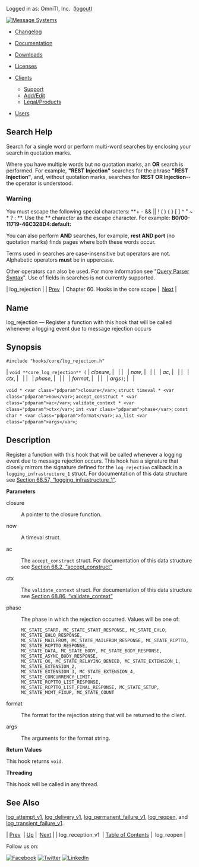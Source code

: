 Logged in as: OmniTI, Inc.  ([logout](https://support.messagesystems.com/logout.php))

[![Message Systems](https://support.messagesystems.com/images/ms-white205.png)](https://support.messagesystems.com/start.php) 

*   [Changelog](https://support.messagesystems.com/start.php?show=changelog)
*   [Documentation](https://support.messagesystems.com/docs/)
*   [Downloads](https://support.messagesystems.com/start.php)

*   [Licenses](https://support.messagesystems.com/license_summary.php)
*   <a href="">Clients</a>
    *   [Support](https://support.messagesystems.com/cs.php)
    *   [Add/Edit](https://support.messagesystems.com/edit_client.php)
    *   [Legal/Products](https://support.messagesystems.com/edit_products.php)
*   [Users](https://support.messagesystems.com/edit_customer.php)

## Search Help

Search for a single word or perform multi-word searches by enclosing your search in quotation marks.

Where you have multiple words but no quotation marks, an **OR** search is performed. For example, **"REST Injection"** searches for the phrase **"REST Injection"**, and, without quotation marks, searches for **REST OR Injection**--the operator is understood.

### Warning

You must escape the following special characters: **+ - && || ! ( ) { } [ ] ^ " ~ * ? : \**. Use the **\** character as the escape character. For example: **B0/00-11719-46C328D4\:default\:**

You can also perform **AND** searches, for example, **rest AND port** (no quotation marks) finds pages where both these words occur.

Terms used in searches are case-insensitive but operators are not. Alphabetic operators **must** be in uppercase.

Other operators can also be used. For more information see "[Query Parser Syntax](https://lucene.apache.org/core/old_versioned_docs/versions/3_0_0/queryparsersyntax.html)". Use of fields in searches is not currently supported.

| log_rejection |
| [Prev](hooks.core.log_reception_v1.php)  | Chapter 60. Hooks in the core scope |  [Next](hooks.core.log_reopen.php) |

<a name="hooks.core.log_rejection"></a>
## Name

log_rejection — Register a function with this hook that will be called whenever a logging event due to message rejection occurs

## Synopsis

`#include "hooks/core/log_rejection.h"`

| `void **core_log_rejection** (` | <var class="pdparam">closure</var>, |   |
|   | <var class="pdparam">now</var>, |   |
|   | <var class="pdparam">ac</var>, |   |
|   | <var class="pdparam">ctx</var>, |   |
|   | <var class="pdparam">phase</var>, |   |
|   | <var class="pdparam">format</var>, |   |
|   | <var class="pdparam">args</var>`)`; |   |

`void * <var class="pdparam">closure</var>`;
`struct timeval * <var class="pdparam">now</var>`;
`accept_construct * <var class="pdparam">ac</var>`;
`validate_context * <var class="pdparam">ctx</var>`;
`int <var class="pdparam">phase</var>`;
`const char * <var class="pdparam">format</var>`;
`va_list <var class="pdparam">args</var>`;<a name="idp13863024"></a>
## Description

Register a function with this hook that will be called whenever a logging event due to message rejection occurs. This hook has a signature that closely mirrors the signature defined for the `log_rejection` callback in a `logging_infrastructure_1` struct. For documentation of this data structure see [Section 68.57, “logging_infrastructure_1”](structs.logging_infrastructure_1.php "68.57. logging_infrastructure_1").

**Parameters**

<dl class="variablelist">

<dt>closure</dt>

<dd>

A pointer to the closure function.

</dd>

<dt>now</dt>

<dd>

A timeval struct.

</dd>

<dt>ac</dt>

<dd>

The `accept_construct` struct. For documentation of this data structure see [Section 68.2, “accept_construct”](structs.accept_construct.php "68.2. accept_construct")

</dd>

<dt>ctx</dt>

<dd>

The `validate_context` struct. For documentation of this data structure see [Section 68.86, “validate_context”](structs.validate_context.php "68.86. validate_context")

</dd>

<dt>phase</dt>

<dd>

The phase in which the rejection occurred. Values will be one of:

```
MC_STATE_START, MC_STATE_START_RESPONSE, MC_STATE_EHLO, MC_STATE_EHLO_RESPONSE, 
MC_STATE_MAILFROM, MC_STATE_MAILFROM_RESPONSE, MC_STATE_RCPTTO, MC_STATE_RCPTTO_RESPONSE,
MC_STATE_DATA, MC_STATE_BODY, MC_STATE_BODY_RESPONSE, MC_STATE_ASYNC_BODY_RESPONSE, 
MC_STATE_OK, MC_STATE_RELAYING_DENIED, MC_STATE_EXTENSION_1, MC_STATE_EXTENSION_2,
MC_STATE_EXTENSION_3, MC_STATE_EXTENSION_4, MC_STATE_CONCURRENCY_LIMIT, 
MC_STATE_RCPTTO_LIST_RESPONSE, MC_STATE_RCPTTO_LIST_FINAL_RESPONSE, MC_STATE_SETUP,
MC_STATE_MCMT_FIXUP, MC_STATE_COUNT
```
</dd>

<dt>format</dt>

<dd>

The format for the rejection string that will be returned to the client.

</dd>

<dt>args</dt>

<dd>

The arguments for the format string.

</dd>

</dl>

**Return Values**

This hook returns `void`.

**Threading**

This hook will be called in any thread.

<a name="idp13738704"></a>
## See Also

[log_attempt_v1](hooks.core.log_attempt_v1.php "log_attempt_v1"), [log_delivery_v1](hooks.core.log_delivery_v1.php "log_delivery_v1"), [log_permanent_failure_v1](hooks.core.log_permanent_failure_v1.php "log_permanent_failure_v1"), [log_reopen](hooks.core.log_reopen.php "log_reopen"), and [log_transient_failure_v1](hooks.core.log_transient_failure_v1.php "log_transient_failure_v1").

| [Prev](hooks.core.log_reception_v1.php)  | [Up](hooks.core.php) |  [Next](hooks.core.log_reopen.php) |
| log_reception_v1  | [Table of Contents](index.php) |  log_reopen |

Follow us on:

[![Facebook](https://support.messagesystems.com/images/icon-facebook.png)](http://www.facebook.com/messagesystems) [![Twitter](https://support.messagesystems.com/images/icon-twitter.png)](http://twitter.com/#!/MessageSystems) [![LinkedIn](https://support.messagesystems.com/images/icon-linkedin.png)](http://www.linkedin.com/company/message-systems)